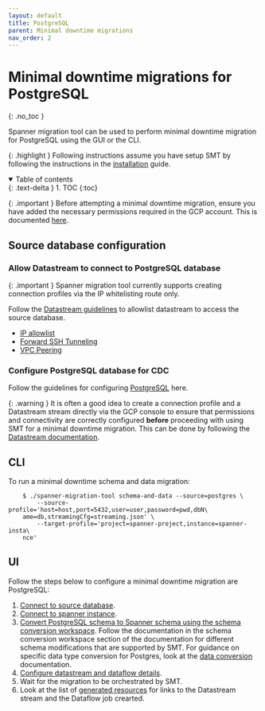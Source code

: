 ```yaml
---
layout: default
title: PostgreSQL
parent: Minimal downtime migrations
nav_order: 2
---
```


# Minimal downtime migrations for PostgreSQL
{: .no_toc }

Spanner migration tool can be used to perform minimal downtime migration for PostgreSQL using the GUI or the CLI.

{: .highlight }
Following instructions assume you have setup SMT by following the instructions in the [installation](../install.md) guide.

<details open markdown="block">
  <summary>
    Table of contents
  </summary>
  {: .text-delta }
1. TOC
{:toc}
</details>

{: .important }
Before attempting a minimal downtime migration, ensure you have added the necessary permissions required in the GCP account. This is documented [here](../permissions.md).

## Source database configuration

### Allow Datastream to connect to PostgreSQL database

{: .important }
Spanner migration tool currently supports creating connection profiles via the IP whitelisting route only.

Follow the
[Datastream guidelines](https://cloud.google.com/datastream/docs/network-connectivity-options)
to allowlist datastream to access the source database.

- [IP allowlist](https://cloud.google.com/datastream/docs/network-connectivity-options#ipallowlists)
- [Forward SSH Tunneling](https://cloud.google.com/datastream/docs/network-connectivity-options#sshtunnel)
- [VPC Peering](https://cloud.google.com/datastream/docs/network-connectivity-options#privateconnectivity)

### Configure PostgreSQL database for CDC

Follow the guidelines for configuring [PostgreSQL](https://cloud.google.com/datastream/docs/configure-your-source-postgresql-database) here.

{: .warning }
It is often a good idea to create a connection profile and a Datastream stream directly via the GCP console to ensure that permissions and connectivity are correctly configured **before** proceeding with using
SMT for a minimal downtime migration. This can be done by following the [Datastream documentation](https://cloud.google.com/datastream/docs/create-a-stream).

## CLI

To run a minimal downtime schema and data migration:

        $ ./spanner-migration-tool schema-and-data --source=postgres \
            --source-profile='host=host,port=5432,user=user,password=pwd,dbN\
        ame=db,streamingCfg=streaming.json' \
            --target-profile='project=spanner-project,instance=spanner-insta\
        nce'

## UI

Follow the steps below to configure a minimal downtime migration are PostgreSQL:

1. [Connect to source database](../ui/connect-source.md).
2. [Connect to spanner instance](../ui/connect-spanner.md).
3. [Convert PostgreSQL schema to Spanner schema using the schema conversion workspace](../ui/schema-conv/schema-conv.md). Follow the documentation in the schema conversion workspace section of the documentation for different schema modifications that are supported by SMT. For guidance on specific data type conversion for Postgres, look at the [data conversion](../data-types/postgres.md) documentation.
4. [Configure datastream and dataflow details](../ui/prepare-migration/prepare.md).
5. Wait for the migration to be orchestrated by SMT.
6. Look at the list of [generated resources](../ui/prepare-migration/monitor.md/#generated-resources) for links to the Datastream stream and the Dataflow job crearted.

